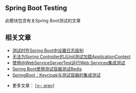 ## Spring Boot Testing

此模块包含有关Spring Boot测试的文章

## 相关文章

+ [测试时在Spring Boot中设置日志级别](http://tu-yucheng.github.io/springboot/2023/05/12/spring-boot-testing-log-level.html)
+ [无法为Spring Controller的JUnit测试加载ApplicationContext](http://tu-yucheng.github.io/springboot/2023/05/12/spring-junit-failed-to-load-applicationcontext.html)
+ [使用@WebServiceServerTest运行Web Services集成测试]()
+ [Spring Boot使用测试容器测试Redis](http://tu-yucheng.github.io/springboot/2023/05/12/spring-webserviceservertest.html)
+ [SpringBoot：Keycloak与测试容器的集成测试](http://tu-yucheng.github.io/springboot/2023/05/12/spring-boot-keycloak-integration-testing.html)

- 更多文章： [[<-- prev]](../spring-boot-testing-1/README.md)